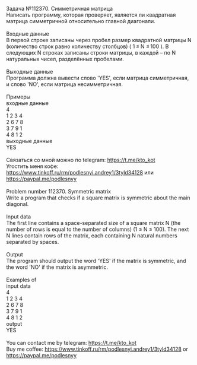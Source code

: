 Задача №112370. Симметричная матрица<br />Написать программу, которая проверяет, является ли квадратная матрица симметричной относительно главной диагонали.<br /><br />Входные данные<br />В первой строке записаны через пробел размер квадратной матрицы N (количество строк равно количеству столбцов) ( 1 ≤ N ≤ 100 ). В следующих N строках записаны строки матрицы, в каждой – по N натуральных чисел, разделённых пробелами.<br /><br />Выходные данные<br />Программа должна вывести слово 'YES', если матрица симметричная, и слово 'NO', если матрица несимметричная.<br /><br />Примеры<br />входные данные<br />4<br />1 2 3 4<br />2 6 7 8<br />3 7 9 1<br />4 8 1 2<br />выходные данные<br />YES<br /><br />Связаться со мной можно по telegram: https://t.me/kto_kot<br />Угостить меня кофе: https://www.tinkoff.ru/rm/podlesnyi.andrey1/3tyld34128 или https://paypal.me/podlesnyy<br /><br />Problem number 112370. Symmetric matrix<br />Write a program that checks if a square matrix is ​​symmetric about the main diagonal.<br /><br />Input data<br />The first line contains a space-separated size of a square matrix N (the number of rows is equal to the number of columns) (1 ≤ N ≤ 100). The next N lines contain rows of the matrix, each containing N natural numbers separated by spaces.<br /><br />Output<br />The program should output the word 'YES' if the matrix is ​​symmetric, and the word 'NO' if the matrix is ​​asymmetric.<br /><br />Examples of<br />input data<br />4<br />1 2 3 4<br />2 6 7 8<br />3 7 9 1<br />4 8 1 2<br />output<br />YES<br /><br /> You can contact me by telegram: https://t.me/kto_kot <br /> Buy me coffee: https://www.tinkoff.ru/rm/podlesnyi.andrey1/3tyld34128 or https://paypal.me/podlesnyy